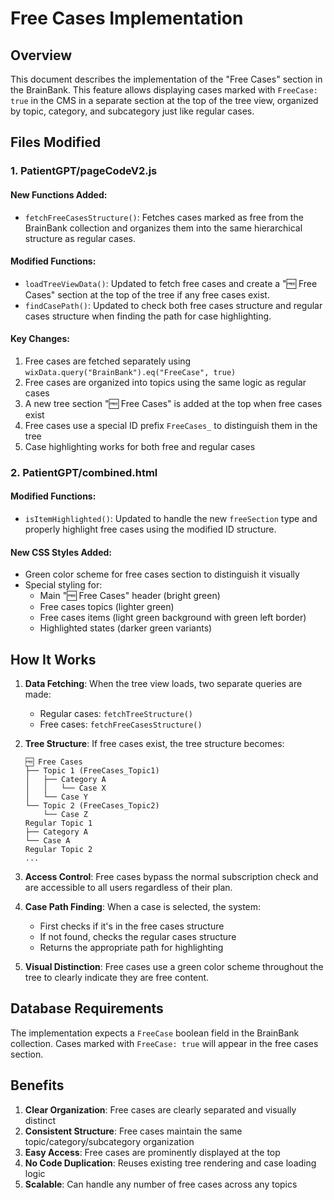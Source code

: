 # Free Cases Implementation

## Overview
This document describes the implementation of the "Free Cases" section in the BrainBank. This feature allows displaying cases marked with `FreeCase: true` in the CMS in a separate section at the top of the tree view, organized by topic, category, and subcategory just like regular cases.

## Files Modified

### 1. PatientGPT/pageCodeV2.js

#### New Functions Added:
- `fetchFreeCasesStructure()`: Fetches cases marked as free from the BrainBank collection and organizes them into the same hierarchical structure as regular cases.

#### Modified Functions:
- `loadTreeViewData()`: Updated to fetch free cases and create a "🆓 Free Cases" section at the top of the tree if any free cases exist.
- `findCasePath()`: Updated to check both free cases structure and regular cases structure when finding the path for case highlighting.

#### Key Changes:
1. Free cases are fetched separately using `wixData.query("BrainBank").eq("FreeCase", true)`
2. Free cases are organized into topics using the same logic as regular cases
3. A new tree section "🆓 Free Cases" is added at the top when free cases exist
4. Free cases use a special ID prefix `FreeCases_` to distinguish them in the tree
5. Case highlighting works for both free and regular cases

### 2. PatientGPT/combined.html

#### Modified Functions:
- `isItemHighlighted()`: Updated to handle the new `freeSection` type and properly highlight free cases using the modified ID structure.

#### New CSS Styles Added:
- Green color scheme for free cases section to distinguish it visually
- Special styling for:
  - Main "🆓 Free Cases" header (bright green)
  - Free cases topics (lighter green)
  - Free cases items (light green background with green left border)
  - Highlighted states (darker green variants)

## How It Works

1. **Data Fetching**: When the tree view loads, two separate queries are made:
   - Regular cases: `fetchTreeStructure()`
   - Free cases: `fetchFreeCasesStructure()`

2. **Tree Structure**: If free cases exist, the tree structure becomes:
   ```
   🆓 Free Cases
   ├── Topic 1 (FreeCases_Topic1)
   │   ├── Category A
   │   │   └── Case X
   │   └── Case Y
   └── Topic 2 (FreeCases_Topic2)
       └── Case Z
   Regular Topic 1
   ├── Category A
   └── Case A
   Regular Topic 2
   ...
   ```

3. **Access Control**: Free cases bypass the normal subscription check and are accessible to all users regardless of their plan.

4. **Case Path Finding**: When a case is selected, the system:
   - First checks if it's in the free cases structure
   - If not found, checks the regular cases structure
   - Returns the appropriate path for highlighting

5. **Visual Distinction**: Free cases use a green color scheme throughout the tree to clearly indicate they are free content.

## Database Requirements

The implementation expects a `FreeCase` boolean field in the BrainBank collection. Cases marked with `FreeCase: true` will appear in the free cases section.

## Benefits

1. **Clear Organization**: Free cases are clearly separated and visually distinct
2. **Consistent Structure**: Free cases maintain the same topic/category/subcategory organization
3. **Easy Access**: Free cases are prominently displayed at the top
4. **No Code Duplication**: Reuses existing tree rendering and case loading logic
5. **Scalable**: Can handle any number of free cases across any topics 